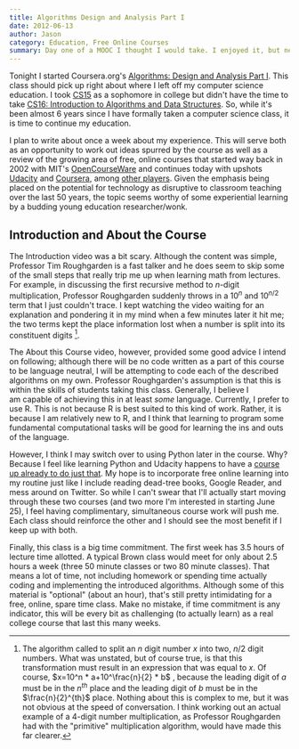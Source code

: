 ```yaml
---
title: Algorithms Design and Analysis Part I
date: 2012-06-13
author: Jason
category: Education, Free Online Courses
summary: Day one of a MOOC I thought I would take. I enjoyed it, but never continued because of the time committment.
---
```


Tonight I started Coursera.org's [Algorithms: Design and Analysis Part I][]. This class should pick up right about where I left off my computer science education. I took [CS15][] as a sophomore in college but didn't have the time to take [CS16: Introduction to Algorithms and Data Structures][]. So, while it's been almost 6 years since I have formally taken a computer science class, it is time to continue my education.

I plan to write about once a week about my experience. This will serve both as an opportunity to work out ideas spurred by the course as well as a review of the growing area of free, online courses that started way back in 2002 with MIT's [OpenCourseWare][] and continues today with upshots [Udacity][] and [Coursera][], among [other players][]. Given the emphasis being placed on the potential for technology as disruptive to classroom teaching over the last 50 years, the topic seems worthy of some experiential learning by a budding young education researcher/wonk.

## Introduction and About the Course

The Introduction video was a bit scary. Although the content was simple, Professor Tim Roughgarden is a fast talker and he does seem to skip some of the small steps that really trip me up when learning math from lectures. For example, in discussing the first recursive method to $n$-digit multiplication, Professor Roughgarden suddenly throws in a $10^n$ and $10^{n/2}$ term that I just couldn't trace. I kept watching the video waiting for an explanation and pondering it in
my mind when a few minutes later it hit me; the two terms kept the place information lost when a number is split into its constituent digits [^constituent].

The About this Course video, however, provided some good advice I intend on following; although there will be no code written as a part of this course to be language neutral, I will be attempting to code each of the described algorithms on my own. Professor Roughgarden's assumption is that this is within the skills of students taking this class. Generally, I believe I am capable of achieving this in at least *some* language. Currently, I prefer to use R. This is not because R is best suited to this kind of work. Rather, it is because I am relatively new to R, and I think that learning to program some fundamental computational tasks will be good for learning the ins and outs of the language.

However, I think I may switch over to using Python later in the course. Why? Because I feel like learning Python and Udacity happens to have a [course up already to do just that][]. My hope is to incorporate free online learning into my routine just like I include reading dead-tree books, Google Reader, and mess around on Twitter. So while I can't swear that I'll actually start moving through these two courses (and two more I'm interested in starting June 25), I feel having complimentary, simultaneous course work will push me. Each class should reinforce the other and I should see the most benefit if I keep up with both.

Finally, this class is a big time commitment. The first week has 3.5 hours of lecture time allotted. A typical Brown class would meet for only about 2.5 hours a week (three 50 minute classes or two 80 minute classes). That means a lot of time, not including homework or spending time actually coding and implementing the introduced algorithms. Although some of this material is "optional" (about an hour), that's still pretty intimidating for a free, online, spare time class. Make no mistake, if time commitment is any indicator, this will be every bit as challenging (to actually learn) as a real college course that last this many weeks.

[Algorithms: Design and Analysis Part I]: http://www.algo-class.org
[CS15]: http://www.cs.brown.edu/courses/csci0150.html
[CS16: Introduction to Algorithms and Data Structures]: http://www.cs.brown.du/courses/csci0160html
[OpenCourseWare]: http://ocw.mit.edu/index.htm
[Udacity]: http://udacity.com/
[Coursera]: http://www.coursera.org
[other players]: http://www.codeacademy.com
[course up already to do just that]: http://www.udacity.com/view#Course/cs101/

[^constituent]: The algorithm called to split an $n$ digit number $x$ into two, $n/2$ digit numbers. What was unstated, but of course true, is that this transformation must result in an expression that was equal to $x$. Of course, $x=10^n * a+10^\frac{n}{2} * b$ , because the leading digit of $a$ must be in the $n^{th}$ place and the leading digit of $b$ must be in the $\frac{n}{2}^{th}$ place. Nothing about this is complex to me, but it was not obvious at the speed of conversation. I think working out an actual example of a 4-digit number multiplication, as Professor Roughgarden had with the "primitive" multiplication algorithm, would have made this far clearer.
